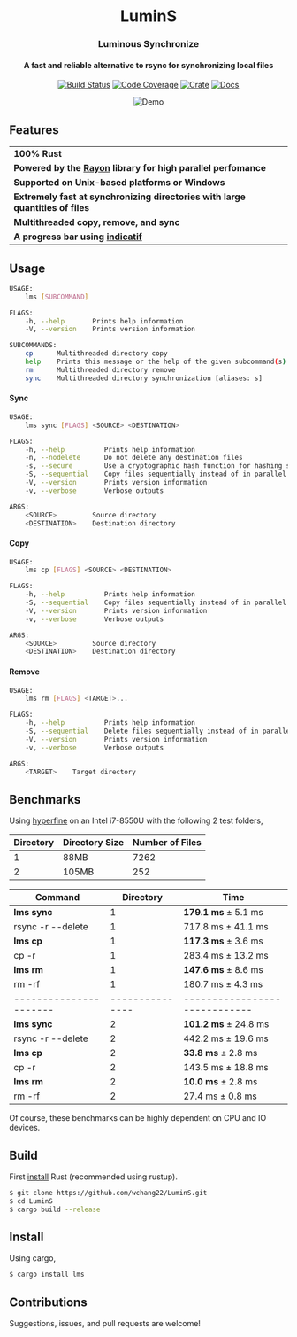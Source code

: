<h1 align="center">LuminS</h1>
<h3 align="center">Luminous Synchronize</h3>
<h4 align="center">A fast and reliable alternative to rsync for synchronizing local files</h4>

<p align="center">
  <a href="https://travis-ci.org/wchang22/LuminS"><img src="https://travis-ci.org/wchang22/LuminS.svg?branch=master" alt="Build Status" /></a>
  <a href="https://codecov.io/gh/wchang22/LuminS"><img src="https://codecov.io/gh/wchang22/LuminS/branch/master/graph/badge.svg" alt="Code Coverage" /></a>
  <a href="https://crates.io/crates/lms"><img src="http://meritbadge.herokuapp.com/lms" alt="Crate" /></a>
  <a href="https://docs.rs/lms"><img src="https://docs.rs/lms/badge.svg" alt="Docs" /></a>
</p>
<p align="center">
  <img src="examples/lumins.gif" alt="Demo"
</p>

## Features

<table>
    <tr><td><b>100% Rust</b></td></tr>
    <tr><td><b>Powered by the <a href="https://github.com/rayon-rs/rayon">Rayon</a> library for high parallel perfomance</b></td></tr>
    <tr><td><b>Supported on Unix-based platforms or Windows</b></td></tr>
    <tr><td><b>Extremely fast at synchronizing directories with large quantities of files</b></td></tr>
    <tr><td><b>Multithreaded copy, remove, and sync</b></td></tr>
    <tr><td><b>A progress bar using <a href="https://github.com/mitsuhiko/indicatif">indicatif</a></b></td></tr>
</table>


## Usage

```bash
USAGE:
    lms [SUBCOMMAND]

FLAGS:
    -h, --help       Prints help information
    -V, --version    Prints version information

SUBCOMMANDS:
    cp      Multithreaded directory copy
    help    Prints this message or the help of the given subcommand(s)
    rm      Multithreaded directory remove
    sync    Multithreaded directory synchronization [aliases: s]
```
#### Sync

```bash
USAGE:
    lms sync [FLAGS] <SOURCE> <DESTINATION>

FLAGS:
    -h, --help          Prints help information
    -n, --nodelete      Do not delete any destination files
    -s, --secure        Use a cryptographic hash function for hashing similar files
    -S, --sequential    Copy files sequentially instead of in parallel
    -V, --version       Prints version information
    -v, --verbose       Verbose outputs

ARGS:
    <SOURCE>         Source directory
    <DESTINATION>    Destination directory
```

#### Copy

```bash
USAGE:
    lms cp [FLAGS] <SOURCE> <DESTINATION>

FLAGS:
    -h, --help          Prints help information
    -S, --sequential    Copy files sequentially instead of in parallel
    -V, --version       Prints version information
    -v, --verbose       Verbose outputs

ARGS:
    <SOURCE>         Source directory
    <DESTINATION>    Destination directory
```

#### Remove

```bash
USAGE:
    lms rm [FLAGS] <TARGET>...

FLAGS:
    -h, --help          Prints help information
    -S, --sequential    Delete files sequentially instead of in parallel
    -V, --version       Prints version information
    -v, --verbose       Verbose outputs

ARGS:
    <TARGET>    Target directory
```

## Benchmarks

Using [hyperfine](https://github.com/sharkdp/hyperfine) on an Intel i7-8550U with the following 2 test folders,

| Directory | Directory Size | Number of Files |
| --------- | -------------- | --------------- |
| 1         | 88MB           | 7262            |
| 2         | 105MB          | 252             |

| Command                | Directory       | Time                          |
| ---------------------- | --------------- | ----------------------------- |
| **lms sync**           | 1               | **179.1 ms** ± 5.1 ms         |
| rsync -r --delete      | 1               | 717.8 ms ± 41.1 ms            |
| **lms cp**             | 1               | **117.3 ms** ± 3.6 ms         |
| cp -r                  | 1               | 283.4 ms ± 13.2 ms            |
| **lms rm**             | 1               | **147.6 ms** ± 8.6 ms         |
| rm -rf                 | 1               | 180.7 ms ± 4.3 ms             |
| ---------------------- | --------------- | ----------------------------- |
| **lms sync**           | 2               | **101.2 ms** ± 24.8 ms        |
| rsync -r --delete      | 2               | 442.2 ms ± 19.6 ms            |
| **lms cp**             | 2               | **33.8 ms** ± 2.8 ms          |
| cp -r                  | 2               | 143.5 ms ± 18.8 ms            |
| **lms rm**             | 2               | **10.0 ms** ± 2.8 ms          |
| rm -rf                 | 2               | 27.4 ms ± 0.8 ms              |

Of course, these benchmarks can be highly dependent on CPU and IO devices.

## Build

First [install](https://www.rust-lang.org/tools/install) Rust (recommended using rustup).

```zsh
$ git clone https://github.com/wchang22/LuminS.git
$ cd LuminS
$ cargo build --release
```

## Install

Using cargo,

```bash
$ cargo install lms
```

## Contributions

Suggestions, issues, and pull requests are welcome!